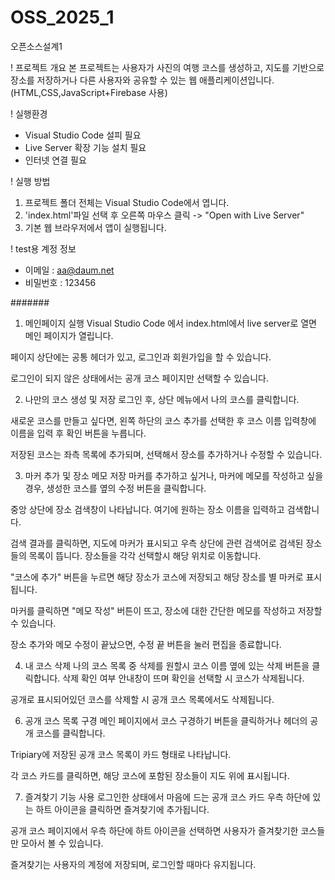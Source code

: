 # OSS_2025_1
오픈소스설계1

! 프로젝트 개요
본 프로젝트는 사용자가 사진의 여행 코스를 생성하고, 지도를 기반으로 장소를 저장하거나 다른 사용자와 공유할 수 있는 웹 애플리케이션입니다.(HTML,CSS,JavaScript+Firebase 사용)

! 실행환경
- Visual Studio Code 설피 필요
- Live Server 확장 기능 설치 필요
- 인터넷 연결 필요

! 실행 방법
1. 프로젝트 폴더 전체는 Visual Studio Code에서 엽니다.
2. 'index.html'파일 선택 후 오른쪽 마우스 클릭 -> "Open with Live Server"
3. 기본 웹 브라우저에서 앱이 실행됩니다.

! test용 계정 정보
- 이메일 : aa@daum.net
- 비밀번호 : 123456


#######

1. 메인페이지 실행
Visual Studio Code 에서 index.html에서 live server로 열면 메인 페이지가 열립니다.

페이지 상단에는 공통 헤더가 있고, 로그인과 회원가입을 할 수 있습니다.

로그인이 되지 않은 상태에서는 공개 코스 페이지만 선택할 수 있습니다.

 2. 나만의 코스 생성 및 저장
로그인 후, 상단 메뉴에서 나의 코스를 클릭합니다.

새로운 코스를 만들고 싶다면, 왼쪽 하단의 코스 추가를 선택한 후 코스 이름 입력창에 이름을 입력 후 확인 버튼을 누릅니다.

저장된 코스는 좌측 목록에 추가되며, 선택해서 장소를 추가하거나 수정할 수 있습니다.

3. 마커 추가 및 장소 메모 저장
마커를 추가하고 싶거나, 마커에 메모를 작성하고 싶을 경우, 생성한 코스를 옆의 수정 버튼을 클릭합니다.

중앙 상단에 장소 검색창이 나타납니다. 여기에 원하는 장소 이름을 입력하고 검색합니다.

검색 결과를 클릭하면, 지도에 마커가 표시되고 우측 상단에 관련 검색어로 검색된 장소들의 목록이 뜹니다. 장소들을 각각 선택할시 해당 위치로 이동합니다.

"코스에 추가" 버튼을 누르면 해당 장소가 코스에 저장되고 해당 장소를 별 마커로 표시됩니다.

마커를 클릭하면 "메모 작성" 버튼이 뜨고, 장소에 대한 간단한 메모를 작성하고 저장할 수 있습니다.

장소 추가와 메모 수정이 끝났으면, 수정 끝 버튼을 눌러 편집을 종료합니다.


4. 내 코스 삭제
나의 코스 목록 중 삭제를 원할시 코스 이름 옆에 있는 삭제 버튼을 클릭합니다. 삭제 확인 여부 안내창이 뜨며 확인을 선택할 시 코스가 삭제됩니다.

공개로 표시되어있던 코스를 삭제할 시 공개 코스 목록에서도 삭제됩니다.

6. 공개 코스 목록 구경
메인 페이지에서 코스 구경하기 버튼을 클릭하거나 헤더의 공개 코스를 클릭합니다.

Tripiary에 저장된 공개 코스 목록이 카드 형태로 나타납니다.

각 코스 카드를 클릭하면, 해당 코스에 포함된 장소들이 지도 위에 표시됩니다.


7. 즐겨찾기 기능 사용
로그인한 상태에서 마음에 드는 공개 코스 카드 우측 하단에 있는 하트 아이콘을 클릭하면 즐겨찾기에 추가됩니다.

공개 코스 페이지에서 우측 하단에 하트 아이콘을 선택하면 사용자가 즐겨찾기한 코스들만 모아서 볼 수 있습니다.

즐겨찾기는 사용자의 계정에 저장되며, 로그인할 때마다 유지됩니다.



#####
  
